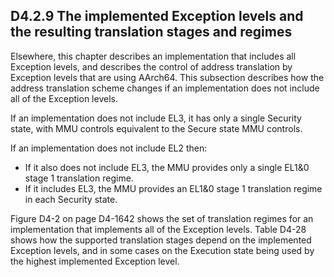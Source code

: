 ## D4.2.9 The implemented Exception levels and the resulting translation stages and regimes

Elsewhere, this chapter describes an implementation that includes all Exception levels, and describes the control of address translation by Exception levels that are using AArch64. This subsection describes how the address translation scheme changes if an implementation does not include all of the Exception levels.

If an implementation does not include EL3, it has only a single Security state, with MMU controls equivalent to the Secure state MMU controls.

If an implementation does not include EL2 then:
* If it also does not include EL3, the MMU provides only a single EL1&0 stage 1 translation regime. 
* If it includes EL3, the MMU provides an EL1&0 stage 1 translation regime in each Security state.

Figure D4-2 on page D4-1642 shows the set of translation regimes for an implementation that implements all of the Exception levels. Table D4-28 shows how the supported translation stages depend on the implemented Exception levels, and in some cases on the Execution state being used by the highest implemented Exception level.